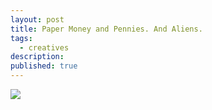 ```yaml
---
layout: post
title: Paper Money and Pennies. And Aliens.
tags:
  - creatives
description:
published: true
---
```


![](../snippets/2020-6-9-money-and-pennies.png)
